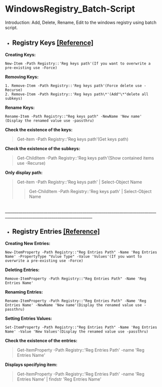 # WindowsRegistry_Batch-Script

Introduction: Add, Delete, Rename, Edit to the windows registry using batch script.

- ## Registry Keys [[Reference]](https://docs.microsoft.com/en-us/powershell/scripting/samples/working-with-registry-keys?view=powershell-7.2)

**Creating Keys:**
```
New-Item -Path Registry::'Reg keys path'(If you want to overwrite a pre-existing use -Force)
```

**Removing Keys:**
```
1. Remove-Item -Path Registry::'Reg keys path'(Force delete use -Recurse)
2. Remove-Item -Path Registry::'Reg keys path\*'(Add"\*"delete all subkeys)
```

**Rename Keys:**
```
Rename-Item -Path Registry::"Reg keys path" -NewName 'New name' (Display the renamed value use -passthru)
```

**Check the existence of the keys:**
> Get-item -Path Registry::'Reg keys path'(Get keys path)

**Check the existence of the subkeys:**
> Get-ChildItem -Path Registry::'Reg keys path'(Show contained items use -Recurse)

**Only display path:**
> Get-item -Path Registry::'Reg keys path' | Select-Object Name
>> Get-ChildItem -Path Registry::'Reg keys path' | Select-Object Name

</br>___________________________________________________________________________________________________________________________
</br>


- ## Registry Entries [[Reference]](https://docs.microsoft.com/en-us/powershell/scripting/samples/working-with-registry-entries?view=powershell-7.2)


**Creating New Entries:**
```
New-ItemProperty -Path Registry::"Reg Entries Path" -Name 'Reg Entries Name' -PropertyType "Vulue Type" -Value 'Vulues'(If you want to overwrite a pre-existing use -Force)
```

**Deleting Entries:**
```
Remove-ItemProperty -Path Registry::"Reg Entries Path" -Name 'Reg Entries Name'
```

**Renaming Entries:**
```
Rename-ItemProperty -Path Registry::"Reg Entries Path" -Name 'Reg Entries Name' -NewName 'New name'(Display the renamed value use -passthru)
```

**Setting Entries Values:**
```
Set-ItemProperty -Path Registry::"Reg Entries Path" -Name 'Reg Entries Name' -Value 'New Values'(Display the renamed value use -passthru)
```

**Check the existence of the entries:**
> Get-ItemProperty -Path Registry::'Reg Entries Path' -name 'Reg Entries Name'

**Displays specifying item:**
> Get-ItemProperty -Path Registry::'Reg Entries Path' -name 'Reg Entries Name' | findstr 'Reg Entries Name'